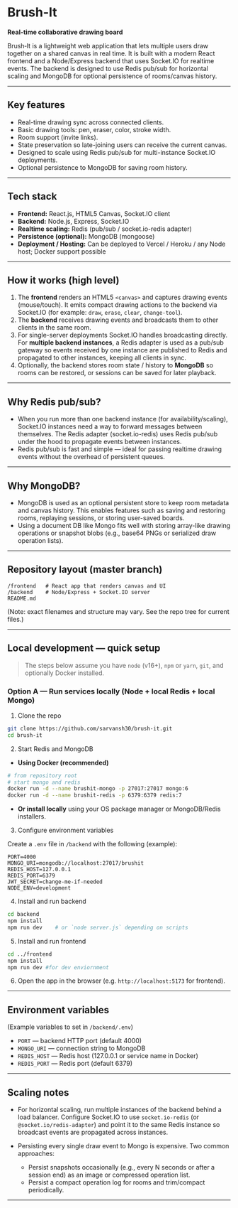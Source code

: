 # Brush-It

**Real-time collaborative drawing board**

Brush‑It is a lightweight web application that lets multiple users draw together on a shared canvas in real time. It is built with a modern React frontend and a Node/Express backend that uses Socket.IO for realtime events. The backend is designed to use Redis pub/sub for horizontal scaling and MongoDB for optional persistence of rooms/canvas history.

---

## Key features

* Real-time drawing sync across connected clients.
* Basic drawing tools: pen, eraser, color, stroke width.
* Room support (invite links).
* State preservation so late-joining users can receive the current canvas.
* Designed to scale using Redis pub/sub for multi-instance Socket.IO deployments.
* Optional persistence to MongoDB for saving room history.

---

## Tech stack

* **Frontend:** React.js, HTML5 Canvas, Socket.IO client
* **Backend:** Node.js, Express, Socket.IO
* **Realtime scaling:** Redis (pub/sub / socket.io-redis adapter)
* **Persistence (optional):** MongoDB (mongoose)
* **Deployment / Hosting:** Can be deployed to Vercel / Heroku / any Node host; Docker support possible

---

## How it works (high level)

1. The **frontend** renders an HTML5 `<canvas>` and captures drawing events (mouse/touch). It emits compact drawing actions to the backend via Socket.IO (for example: `draw`, `erase`, `clear`, `change-tool`).
2. The **backend** receives drawing events and broadcasts them to other clients in the same room.
3. For single-server deployments Socket.IO handles broadcasting directly. For **multiple backend instances**, a Redis adapter is used as a pub/sub gateway so events received by one instance are published to Redis and propagated to other instances, keeping all clients in sync.
4. Optionally, the backend stores room state / history to **MongoDB** so rooms can be restored, or sessions can be saved for later playback.

---

## Why Redis pub/sub?

* When you run more than one backend instance (for availability/scaling), Socket.IO instances need a way to forward messages between themselves. The Redis adapter (socket.io-redis) uses Redis pub/sub under the hood to propagate events between instances.
* Redis pub/sub is fast and simple — ideal for passing realtime drawing events without the overhead of persistent queues.

---

## Why MongoDB?

* MongoDB is used as an optional persistent store to keep room metadata and canvas history. This enables features such as saving and restoring rooms, replaying sessions, or storing user-saved boards.
* Using a document DB like Mongo fits well with storing array-like drawing operations or snapshot blobs (e.g., base64 PNGs or serialized draw operation lists).

---

## Repository layout (master branch)

```
/frontend   # React app that renders canvas and UI
/backend    # Node/Express + Socket.IO server
README.md
```

(Note: exact filenames and structure may vary. See the repo tree for current files.)

---

## Local development — quick setup

> The steps below assume you have `node` (v16+), `npm` or `yarn`, `git`, and optionally Docker installed.

### Option A — Run services locally (Node + local Redis + local Mongo)

1. Clone the repo

```bash
git clone https://github.com/sarvansh30/brush-it.git
cd brush-it
```

2. Start Redis and MongoDB

* **Using Docker (recommended)**

```bash
# from repository root
# start mongo and redis
docker run -d --name brushit-mongo -p 27017:27017 mongo:6
docker run -d --name brushit-redis -p 6379:6379 redis:7
```

* **Or install locally** using your OS package manager or MongoDB/Redis installers.

3. Configure environment variables

Create a `.env` file in `/backend` with the following (example):

```
PORT=4000
MONGO_URI=mongodb://localhost:27017/brushit
REDIS_HOST=127.0.0.1
REDIS_PORT=6379
JWT_SECRET=change-me-if-needed
NODE_ENV=development
```

4. Install and run backend

```bash
cd backend
npm install
npm run dev    # or `node server.js` depending on scripts
```

5. Install and run frontend

```bash
cd ../frontend
npm install
npm run dev #for dev enviornment
```

6. Open the app in the browser (e.g. `http://localhost:5173` for frontend).


---

## Environment variables

(Example variables to set in `/backend/.env`)

* `PORT` — backend HTTP port (default 4000)
* `MONGO_URI` — connection string to MongoDB
* `REDIS_HOST` — Redis host (127.0.0.1 or service name in Docker)
* `REDIS_PORT` — Redis port (default 6379)

---

## Scaling notes

* For horizontal scaling, run multiple instances of the backend behind a load balancer. Configure Socket.IO to use `socket.io-redis` (or `@socket.io/redis-adapter`) and point it to the same Redis instance so broadcast events are propagated across instances.
* Persisting every single draw event to Mongo is expensive. Two common approaches:

  * Persist snapshots occasionally (e.g., every N seconds or after a session end) as an image or compressed operation list.
  * Persist a compact operation log for rooms and trim/compact periodically.

---



